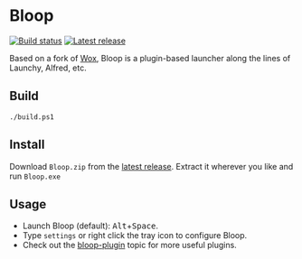 # Bloop
[![Build status](https://img.shields.io/appveyor/ci/dstiert/bloop.svg)](https://ci.appveyor.com/project/dstiert/bloop/branch/master)
[![Latest release](https://img.shields.io/github/release/dstiert/bloop.svg)](https://github.com/dstiert/bloop/releases/latest)

Based on a fork of [Wox](http://www.getwox.com), Bloop is a plugin-based launcher along the lines of Launchy, Alfred, etc.

## Build
`./build.ps1`

## Install

Download `Bloop.zip` from the [latest release](https://github.com/dstiert/bloop/releases/latest). Extract it wherever you like and run `Bloop.exe`

## Usage

- Launch Bloop (default): <kbd>Alt</kbd>+<kbd>Space</kbd>.
- Type `settings` or right click the tray icon to configure Bloop.
- Check out the [bloop-plugin](https://github.com/topics/bloop-plugin) topic for more useful plugins.